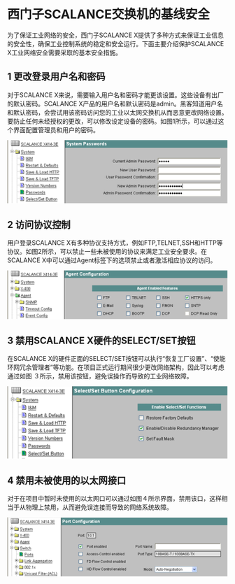 # 西门子SCALANCE交换机的基线安全
为了保证工业网络的安全，西门子SCALANCE X提供了多种方式来保证工业信息的安全性，确保工业控制系统的稳定和安全运行。下面主要介绍保护SCALANCE X工业网络安全需要采取的基本安全措施。
## 1 更改登录用户名和密码
对于SCALANCE X来说，需要输入用户名和密码才能更该设置。这些设备有出厂的默认密码。SCALANCE X产品的用户名和默认密码是admin。黑客知道用户名和默认密码，会尝试用该密码访问您的工业以太网交换机从而恶意更改网络设置。要防止任何未经授权的更改，可以修改设定设备的密码。如图1所示，可以通过这个界面配置管理员和用户的密码。

![](/img/西门子交换机基线安全/1.png)
## 2 访问协议控制
用户登录SCALANCE X有多种协议支持方式，例如FTP,TELNET,SSH和HTTP等协议。如图2所示，可以禁止一些未被使用的协议来满足工业安全要求。在SCALANCE X中可以通过Agent标签下的选项禁止或者激活相应协议的访问。

![](/img/西门子交换机基线安全/2.png)
## 3 禁用SCALANCE X硬件的SELECT/SET按钮
在SCALANCE X的硬件正面的SELECT/SET按钮可以执行“恢复工厂设置”、“使能环网冗余管理者”等功能。在项目正式运行期间很少更改网络架构，因此可以考虑通过如图 ３所示，禁用该按钮，避免误操作而导致的工业网络故障。

![](/img/西门子交换机基线安全/3.png)
## 4 禁用未被使用的以太网接口
对于在项目中暂时未使用的以太网口可以通过如图４所示界面，禁用该口，这样相当于从物理上禁用，从而避免误连接而导致的网络系统故障。

![](/img/西门子交换机基线安全/4.png)
